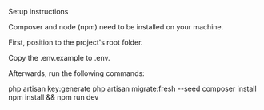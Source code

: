 Setup instructions

Composer and node (npm) need to be installed on your machine.

First, position to the project's root folder.

Copy the .env.example to .env.

Afterwards, run the following commands:

php artisan key:generate
php artisan migrate:fresh --seed
composer install
npm install && npm run dev
